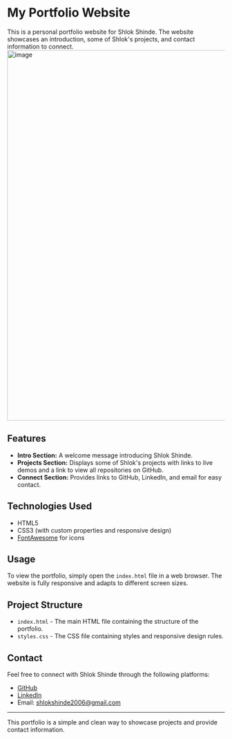 # My Portfolio Website

This is a personal portfolio website for Shlok Shinde. The website showcases an introduction, some of Shlok's projects, and contact information to connect.
<img width="1830" height="859" alt="image" src="https://github.com/user-attachments/assets/28d92687-d625-49f6-8be6-925412b5fdb5" />


## Features

- **Intro Section:** A welcome message introducing Shlok Shinde.
- **Projects Section:** Displays some of Shlok's projects with links to live demos and a link to view all repositories on GitHub.
- **Connect Section:** Provides links to GitHub, LinkedIn, and email for easy contact.

## Technologies Used

- HTML5
- CSS3 (with custom properties and responsive design)
- [FontAwesome](https://fontawesome.com/) for icons

## Usage

To view the portfolio, simply open the `index.html` file in a web browser. The website is fully responsive and adapts to different screen sizes.

## Project Structure

- `index.html` - The main HTML file containing the structure of the portfolio.
- `styles.css` - The CSS file containing styles and responsive design rules.

## Contact

Feel free to connect with Shlok Shinde through the following platforms:

- [GitHub](https://github.com/shlok-shinde)
- [LinkedIn](https://www.linkedin.com/in/shlok-shinde-ba4a111ba)
- Email: shlokshinde2006@gmail.com

---

This portfolio is a simple and clean way to showcase projects and provide contact information.
